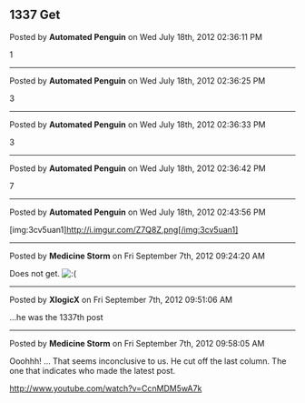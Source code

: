 ## 1337 Get
Posted by **Automated Penguin** on Wed July 18th, 2012 02:36:11 PM

1

--------------------------------------------------------------------------------

Posted by **Automated Penguin** on Wed July 18th, 2012 02:36:25 PM

3

--------------------------------------------------------------------------------

Posted by **Automated Penguin** on Wed July 18th, 2012 02:36:33 PM

3

--------------------------------------------------------------------------------

Posted by **Automated Penguin** on Wed July 18th, 2012 02:36:42 PM

7

--------------------------------------------------------------------------------

Posted by **Automated Penguin** on Wed July 18th, 2012 02:43:56 PM

[img:3cv5uan1]http://i.imgur.com/Z7Q8Z.png[/img:3cv5uan1]

--------------------------------------------------------------------------------

Posted by **Medicine Storm** on Fri September 7th, 2012 09:24:20 AM

Does not get.  <!-- s:( --><img src="{SMILIES_PATH}/icon_e_sad.gif" alt=":(" title="Sad" /><!-- s:( -->

--------------------------------------------------------------------------------

Posted by **XlogicX** on Fri September 7th, 2012 09:51:06 AM

...he was the 1337th post

--------------------------------------------------------------------------------

Posted by **Medicine Storm** on Fri September 7th, 2012 09:58:05 AM

Ooohhh! ... That seems inconclusive to us. He cut off the last column. The one that indicates who made the latest post.

<!-- m --><a class="postlink" href="http://www.youtube.com/watch?v=CcnMDM5wA7k">http://www.youtube.com/watch?v=CcnMDM5wA7k</a><!-- m -->
